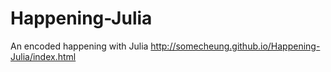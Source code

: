 # Happening-Julia
An encoded happening with Julia 
http://somecheung.github.io/Happening-Julia/index.html 
